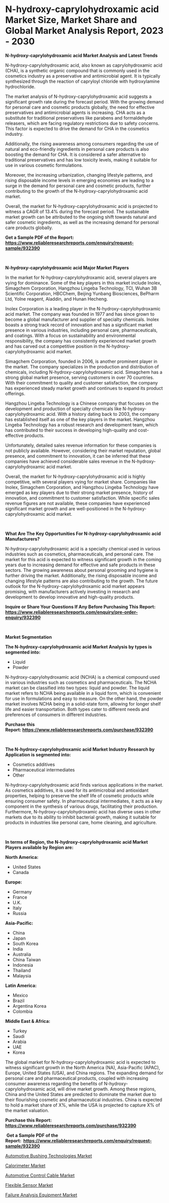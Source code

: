 <p><h1>N-hydroxy-caprylohydroxamic acid Market Size, Market Share and Global Market Analysis Report, 2023 - 2030</h1></p><p><strong>N-hydroxy-caprylohydroxamic acid Market Analysis and Latest Trends</strong></p>
<p><p>N-hydroxy-caprylohydroxamic acid, also known as caprylohydroxamic acid (CHA), is a synthetic organic compound that is commonly used in the cosmetics industry as a preservative and antimicrobial agent. It is typically synthesized through the reaction of capryloyl chloride with hydroxylamine hydrochloride.</p><p>The market analysis of N-hydroxy-caprylohydroxamic acid suggests a significant growth rate during the forecast period. With the growing demand for personal care and cosmetic products globally, the need for effective preservatives and antimicrobial agents is increasing. CHA acts as a substitute for traditional preservatives like parabens and formaldehyde releasers, which are facing regulatory restrictions due to safety concerns. This factor is expected to drive the demand for CHA in the cosmetics industry.</p><p>Additionally, the rising awareness among consumers regarding the use of natural and eco-friendly ingredients in personal care products is also boosting the demand for CHA. It is considered a safer alternative to traditional preservatives and has low toxicity levels, making it suitable for use in various cosmetic formulations.</p><p>Moreover, the increasing urbanization, changing lifestyle patterns, and rising disposable income levels in emerging economies are leading to a surge in the demand for personal care and cosmetic products, further contributing to the growth of the N-hydroxy-caprylohydroxamic acid market.</p><p>Overall, the market for N-hydroxy-caprylohydroxamic acid is projected to witness a CAGR of 13.4% during the forecast period. The sustainable market growth can be attributed to the ongoing shift towards natural and safer cosmetic ingredients, as well as the increasing demand for personal care products globally.</p></p>
<p><strong>Get a Sample PDF of the Report:&nbsp; <a href="https://www.reliableresearchreports.com/enquiry/request-sample/932390">https://www.reliableresearchreports.com/enquiry/request-sample/932390</a></strong></p>
<p>&nbsp;</p>
<p><strong>N-hydroxy-caprylohydroxamic acid Major Market Players</strong></p>
<p><p>In the market for N-hydroxy-caprylohydroxamic acid, several players are vying for dominance. Some of the key players in this market include Inolex, Simagchem Corporation, Hangzhou Lingeba Technology, TCI, Wuhan 3B Scientific Corporation, HBCChem, Beijing Yunbang Biosciences, BePharm Ltd, Yolne reagent, Aladdin, and Hunan Hecheng.</p><p>Inolex Corporation is a leading player in the N-hydroxy-caprylohydroxamic acid market. The company was founded in 1977 and has since grown to become a global manufacturer and supplier of specialty chemicals. Inolex boasts a strong track record of innovation and has a significant market presence in various industries, including personal care, pharmaceuticals, and coatings. With a focus on sustainability and environmental responsibility, the company has consistently experienced market growth and has carved out a competitive position in the N-hydroxy-caprylohydroxamic acid market.</p><p>Simagchem Corporation, founded in 2006, is another prominent player in the market. The company specializes in the production and distribution of chemicals, including N-hydroxy-caprylohydroxamic acid. Simagchem has a strong global market presence, serving customers in over 70 countries. With their commitment to quality and customer satisfaction, the company has experienced steady market growth and continues to expand its product offerings.</p><p>Hangzhou Lingeba Technology is a Chinese company that focuses on the development and production of specialty chemicals like N-hydroxy-caprylohydroxamic acid. With a history dating back to 2003, the company has established itself as one of the key players in the market. Hangzhou Lingeba Technology has a robust research and development team, which has contributed to their success in developing high-quality and cost-effective products.</p><p>Unfortunately, detailed sales revenue information for these companies is not publicly available. However, considering their market reputation, global presence, and commitment to innovation, it can be inferred that these companies have achieved considerable sales revenue in the N-hydroxy-caprylohydroxamic acid market.</p><p>Overall, the market for N-hydroxy-caprylohydroxamic acid is highly competitive, with several players vying for market share. Companies like Inolex, Simagchem Corporation, and Hangzhou Lingeba Technology have emerged as key players due to their strong market presence, history of innovation, and commitment to customer satisfaction. While specific sales revenue figures are not available, these companies have experienced significant market growth and are well-positioned in the N-hydroxy-caprylohydroxamic acid market.</p></p>
<p>&nbsp;</p>
<p><strong>What Are The Key Opportunities For N-hydroxy-caprylohydroxamic acid Manufacturers?</strong></p>
<p><p>N-hydroxy-caprylohydroxamic acid is a specialty chemical used in various industries such as cosmetics, pharmaceuticals, and personal care. The market for this acid is expected to witness significant growth in the coming years due to increasing demand for effective and safe products in these sectors. The growing awareness about personal grooming and hygiene is further driving the market. Additionally, the rising disposable income and changing lifestyle patterns are also contributing to the growth. The future outlook for the N-hydroxy-caprylohydroxamic acid market appears promising, with manufacturers actively investing in research and development to develop innovative and high-quality products.</p></p>
<p><strong>Inquire or Share Your Questions If Any Before Purchasing This Report: <a href="https://www.reliableresearchreports.com/enquiry/pre-order-enquiry/932390">https://www.reliableresearchreports.com/enquiry/pre-order-enquiry/932390</a></strong></p>
<p>&nbsp;</p>
<p><strong>Market Segmentation</strong></p>
<p><strong>The N-hydroxy-caprylohydroxamic acid Market Analysis by types is segmented into:</strong></p>
<p><ul><li>Liquid</li><li>Powder</li></ul></p>
<p><p>N-hydroxy-caprylohydroxamic acid (NCHA) is a chemical compound used in various industries such as cosmetics and pharmaceuticals. The NCHA market can be classified into two types: liquid and powder. The liquid market refers to NCHA being available in a liquid form, which is convenient for use in formulations and easy to measure. On the other hand, the powder market involves NCHA being in a solid-state form, allowing for longer shelf life and easier transportation. Both types cater to different needs and preferences of consumers in different industries.</p></p>
<p><strong>Purchase this Report:&nbsp;<a href="https://www.reliableresearchreports.com/purchase/932390">https://www.reliableresearchreports.com/purchase/932390</a></strong></p>
<p>&nbsp;</p>
<p><strong>The N-hydroxy-caprylohydroxamic acid Market Industry Research by Application is segmented into:</strong></p>
<p><ul><li>Cosmetics additives</li><li>Pharmaceutical intermediates</li><li>Other</li></ul></p>
<p><p>N-hydroxy-caprylohydroxamic acid finds various applications in the market. As cosmetics additives, it is used for its antimicrobial and antioxidant properties, helping to preserve the shelf life of cosmetic products while ensuring consumer safety. In pharmaceutical intermediates, it acts as a key component in the synthesis of various drugs, facilitating their production. Furthermore, N-hydroxy-caprylohydroxamic acid has diverse uses in other markets due to its ability to inhibit bacterial growth, making it suitable for products in industries like personal care, home cleaning, and agriculture.</p></p>
<p>&nbsp;</p>
<p><strong>In terms of Region, the N-hydroxy-caprylohydroxamic acid Market Players available by Region are:</strong></p>
<p>
    <p> <strong> North America: </strong>
        <ul>
            <li>United States</li>
            <li>Canada</li>
        </ul>
        </p> 
    <p> <strong> Europe: </strong>
        <ul>
            <li>Germany</li>
            <li>France</li>
            <li>U.K.</li>
            <li>Italy</li>
            <li>Russia</li>
        </ul>
        </p> 
    <p> <strong> Asia-Pacific: </strong>
        <ul>
            <li>China</li>
            <li>Japan</li>
            <li>South Korea</li>
            <li>India</li>
            <li>Australia</li>
            <li>China Taiwan</li>
            <li>Indonesia</li>
            <li>Thailand</li>
            <li>Malaysia</li>
        </ul>
        </p> 
    <p> <strong> Latin America: </strong>
        <ul>
            <li>Mexico</li>
            <li>Brazil</li>
            <li>Argentina Korea</li>
            <li>Colombia</li>
        </ul>
        </p> 
    <p> <strong> Middle East & Africa: </strong>
        <ul>
            <li>Turkey</li>
            <li>Saudi</li>
            <li>Arabia</li>
            <li>UAE</li>
            <li>Korea</li>
        </ul>
    </p>
    </p>
<p><p>The global market for N-hydroxy-caprylohydroxamic acid is expected to witness significant growth in the North America (NA), Asia-Pacific (APAC), Europe, United States (USA), and China regions. The expanding demand for personal care and pharmaceutical products, coupled with increasing consumer awareness regarding the benefits of N-hydroxy-caprylohydroxamic acid, will drive market growth. Among these regions, China and the United States are predicted to dominate the market due to their flourishing cosmetic and pharmaceutical industries. China is expected to hold a market share of X%, while the USA is projected to capture X% of the market valuation.</p></p>
<p><strong>Purchase this Report: <a href="https://www.reliableresearchreports.com/purchase/932390">https://www.reliableresearchreports.com/purchase/932390</a></strong></p>
<p>&nbsp;<strong>Get a Sample PDF of the Report:&nbsp;&nbsp;<a href="https://www.reliableresearchreports.com/enquiry/request-sample/932390">https://www.reliableresearchreports.com/enquiry/request-sample/932390</a></strong></p>
<p><strong></strong></p>
<p><p><a href="https://www.linkedin.com/pulse/automotive-bushing-technologies-market-share-amp-new-trends-ssw7e/">Automotive Bushing Technologies Market</a></p><p><a href="https://medium.com/@carolclarkson766/calorimeter-market-size-growth-forecast-2023-2030-6aa92108d39e">Calorimeter Market</a></p><p><a href="https://www.linkedin.com/pulse/automotive-control-cable-market-challenges-opportunities-ujbxe/">Automotive Control Cable Market</a></p><p><a href="https://www.reportprime.com/flexible-sensor-r1150">Flexible Sensor Market</a></p><p><a href="https://medium.com/@gabriellemcgrath66/failure-analysis-equipment-market-size-growth-forecast-2023-2030-7c2a5f80f744">Failure Analysis Equipment Market</a></p></p>